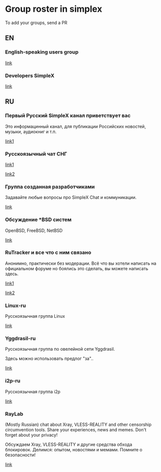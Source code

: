 # Group roster in simplex

To add your groups, send a PR

## EN
### English-speaking users group
[link](https://simplex.chat/contact#/?v=2-4&smp=smp%3A%2F%2FPQUV2eL0t7OStZOoAsPEV2QYWt4-xilbakvGUGOItUo%3D%40smp6.simplex.im%2Fos8FftfoV8zjb2T89fUEjJtF7y64p5av%23%2F%3Fv%3D1-2%26dh%3DMCowBQYDK2VuAyEAQqMgh0fw2lPhjn3PDIEfAKA_E0-gf8Hr8zzhYnDivRs%253D%26srv%3Dbylepyau3ty4czmn77q4fglvperknl4bi2eb2fdy2bh4jxtf32kf73yd.onion&data=%7B%22type%22%3A%22group%22%2C%22groupLinkId%22%3A%22lBPiveK2mjfUH43SN77R0w%3D%3D%22%7D)

### Developers SimpleX
[link](https://simplex.chat/contact#/?v=1-4&smp=smp%3A%2F%2FPQUV2eL0t7OStZOoAsPEV2QYWt4-xilbakvGUGOItUo%3D%40smp6.simplex.im%2FvYCRjIflKNMGYlfTkuHe4B40qSlQ0439%23%2F%3Fv%3D1-2%26dh%3DMCowBQYDK2VuAyEAHNdcqNbzXZhyMoSBjT2R0-Eb1EPaLyUg3KZjn-kmM1w%253D%26srv%3Dbylepyau3ty4czmn77q4fglvperknl4bi2eb2fdy2bh4jxtf32kf73yd.onion&data=%7B%22type%22%3A%22group%22%2C%22groupLinkId%22%3A%22PD20tcXjw7IpkkMCfR6HLA%3D%3D%22%7D)

## RU
### Первый Русский SimpleX канал приветствует вас

Это информацинный канал, для публикации Российских новостей, музыки, аудиокниг и т.п.

[link1](https://simplex.chat/contact#/?v=2-7&smp=smp%3A%2F%2Fu2dS9sG8nMNURyZwqASV4yROM28Er0luVTx5X1CsMrU%3D%40smp4.simplex.im%2FPspH59ug5rYywP-JOFxanIhHge-2F0h6%23%2F%3Fv%3D1-3%26dh%3DMCowBQYDK2VuAyEAINSmHlAedLcRpBo-YPyJvf3thxJW9-AW-6YE2WZObnQ%253D%26srv%3Do5vmywmrnaxalvz6wi3zicyftgio6psuvyniis6gco6bp6ekl4cqj4id.onion&data=%7B%22type%22%3A%22group%22%2C%22groupLinkId%22%3A%221HnhXsxrULbaCjvwbxgbZA%3D%3D%22%7D)

### Русскоязычный чат СНГ
[link1](https://simplex.chat/contact#/?v=2-5&smp=smp%3A%2F%2FPQUV2eL0t7OStZOoAsPEV2QYWt4-xilbakvGUGOItUo%3D%40smp6.simplex.im%2FnFzVBnHaA06ZDz6QBnDt0_97kf6TwIVN%23%2F%3Fv%3D1-2%26dh%3DMCowBQYDK2VuAyEAsCBe2DtqblanstD91bcb5BIublVt88QMX-oSF3Cwghk%253D%26srv%3Dbylepyau3ty4czmn77q4fglvperknl4bi2eb2fdy2bh4jxtf32kf73yd.onion&data=%7B%22type%22%3A%22group%22%2C%22groupLinkId%22%3A%22qT6uXeXPPTkr-UtME8HFeg%3D%3D%22%7D)

[link2](https://simplex.chat/contact#/?v=2-5&smp=smp%3A%2F%2Fhpq7_4gGJiilmz5Rf-CswuU5kZGkm_zOIooSw6yALRg%3D%40smp5.simplex.im%2Fv4cKchcc90GpdpAXQ9oMVv32BQ6cNeps%23%2F%3Fv%3D1-2%26dh%3DMCowBQYDK2VuAyEAcSTcL3L-EpUV6Z2U2OzzTDT1sjNeLWTvvvrVK8JDOUg%253D%26srv%3Djjbyvoemxysm7qxap7m5d5m35jzv5qq6gnlv7s4rsn7tdwwmuqciwpid.onion&data=%7B%22type%22%3A%22group%22%2C%22groupLinkId%22%3A%22Keny1n_cGT7mHpfYZVZBMQ%3D%3D%22%7D)

### Группа созданная разработчиками
Задавайте любые вопросы про SimpleX Chat и коммуникации.

[link](https://simplex.chat/contact#/?v=2-4&smp=smp%3A%2F%2Fhpq7_4gGJiilmz5Rf-CswuU5kZGkm_zOIooSw6yALRg%3D%40smp5.simplex.im%2FVXQTB0J2lLjYkgjWByhl6-1qmb5fgZHh%23%2F%3Fv%3D1-2%26dh%3DMCowBQYDK2VuAyEAI6JaEWezfSwvcoTEkk6au-gkjrXR2ew2OqZYMYBvayk%253D%26srv%3Djjbyvoemxysm7qxap7m5d5m35jzv5qq6gnlv7s4rsn7tdwwmuqciwpid.onion&data=%7B%22type%22%3A%22group%22%2C%22groupLinkId%22%3A%22ORH9OEe8Duissh-hslfeVg%3D%3D%22%7D)

### Обсуждение *BSD систем

OpenBSD, FreeBSD, NetBSD

[link](https://simplex.chat/contact#/?v=2-7&smp=smp%3A%2F%2F0YuTwO05YJWS8rkjn9eLJDjQhFKvIYd8d4xG8X1blIU%3D%40smp8.simplex.im%2FgEaGcL2vPBXj44HvQRqq1-r1YUrliEz_%23%2F%3Fv%3D1-3%26dh%3DMCowBQYDK2VuAyEAGHf0doS_lZnzggqOyyre7YORIgffFUM7Q-x_axnmcT0%253D%26srv%3Dbeccx4yfxxbvyhqypaavemqurytl6hozr47wfc7uuecacjqdvwpw2xid.onion&data=%7B%22type%22%3A%22group%22%2C%22groupLinkId%22%3A%22PsoWl47pPBk56f_CIAvV0Q%3D%3D%22%7D)

### RuTracker и все что с ним связано
Анонимно, практически без модерации. Всё что вы хотели написать на официальном форуме но боялись это сделать, вы можете написать здесь.

[link1](https://simplex.chat/contact#/?v=2-7&smp=smp%3A%2F%2FUkMFNAXLXeAAe0beCa4w6X_zp18PwxSaSjY17BKUGXQ%3D%40smp12.simplex.im%2FwL2brClvZ962j_bDFJTjkonB7S3T5_Zn%23%2F%3Fv%3D1-3%26dh%3DMCowBQYDK2VuAyEAhra6hI5AJp30PJuSAAuCceeFE4OAcUc47PRk_78Dxic%253D%26srv%3Die42b5weq7zdkghocs3mgxdjeuycheeqqmksntj57rmejagmg4eor5yd.onion&data=%7B%22type%22%3A%22group%22%2C%22groupLinkId%22%3A%224QEwQ5r5UAc0Xy4-1RoWhQ%3D%3D%22%7D)

[link2](https://simplex.chat/contact#/?v=2-7&smp=smp%3A%2F%2F1OwYGt-yqOfe2IyVHhxz3ohqo3aCCMjtB-8wn4X_aoY%3D%40smp11.simplex.im%2FjOhb8eihaPPqnDdgY6dC9uQphQ_A-mFC%23%2F%3Fv%3D1-3%26dh%3DMCowBQYDK2VuAyEAZX0dqCT2HqaM5uaxz7s_tLRe5EXACIdhQxkVHEUMqSM%253D%26srv%3D6ioorbm6i3yxmuoezrhjk6f6qgkc4syabh7m3so74xunb5nzr4pwgfqd.onion&data=%7B%22type%22%3A%22group%22%2C%22groupLinkId%22%3A%22HyLhcNBJqpQ2Zv0HzbnYfQ%3D%3D%22%7D)

### Linux-ru

Русскоязычная группа Linux

[link](https://simplex.chat/contact#/?v=2-5&smp=smp%3A%2F%2Fhpq7_4gGJiilmz5Rf-CswuU5kZGkm_zOIooSw6yALRg%3D%40smp5.simplex.im%2F5KhnHtdWd2nV6mNEF1P_H5uXcF2OF8LS%23%2F%3Fv%3D1-2%26dh%3DMCowBQYDK2VuAyEADCMOli0wPrEqw3NYAAwQlr-BoyptK5EErYvTsElwrx4%253D%26srv%3Djjbyvoemxysm7qxap7m5d5m35jzv5qq6gnlv7s4rsn7tdwwmuqciwpid.onion&data=%7B%22type%22%3A%22group%22%2C%22groupLinkId%22%3A%22kzrSDc2ylJe1CalTHsr0bg%3D%3D%22%7D)

### Yggdrasil-ru

Русскоязычная группа по овелейной сети Yggdrasil. 

Здесь можно использовать предлог "за"..

[link](https://simplex.chat/contact#/?v=2-5&smp=smp%3A%2F%2Fhpq7_4gGJiilmz5Rf-CswuU5kZGkm_zOIooSw6yALRg%3D%40smp5.simplex.im%2FlDyD10ewNm8n_mK1rIQvrkTxN29vrg8P%23%2F%3Fv%3D1-2%26dh%3DMCowBQYDK2VuAyEACmA-bBlRFv_flOYjsvhIOcdxChB-E20N7bo_WAcRjgc%253D%26srv%3Djjbyvoemxysm7qxap7m5d5m35jzv5qq6gnlv7s4rsn7tdwwmuqciwpid.onion&data=%7B%22type%22%3A%22group%22%2C%22groupLinkId%22%3A%22a6W-buNwRf6sjLiHa7O-3Q%3D%3D%22%7D)

### i2p-ru

Русскоязычная группа i2p

[link](https://simplex.chat/contact#/?v=2-7&smp=smp%3A%2F%2Fhpq7_4gGJiilmz5Rf-CswuU5kZGkm_zOIooSw6yALRg%3D%40smp5.simplex.im%2FBtEFOyN47_gOMKB78mbxxmgw9_miMbXC%23%2F%3Fv%3D1-3%26dh%3DMCowBQYDK2VuAyEAgi0qCXHwfx3opgoWzYkILsl-zrnV1ZcH--dzgJFpFjg%253D%26srv%3Djjbyvoemxysm7qxap7m5d5m35jzv5qq6gnlv7s4rsn7tdwwmuqciwpid.onion&data=%7B%22type%22%3A%22group%22%2C%22groupLinkId%22%3A%22f3aVtEhQUqnPxvuQm8tLfA%3D%3D%22%7D)

### RayLab

(Mostly Russian) chat about Xray, VLESS-REALITY and other censorship circumvention tools. Share your experiences, news and memes. Don't forget about your privacy!

Обсуждаем Xray, VLESS-REALITY и другие средства обхода блокировок. Делимся: опытом, новостями и мемами. Помните о безопасности!

[link](https://simplex.chat/contact#/?v=2-7&smp=smp%3A%2F%2FPQUV2eL0t7OStZOoAsPEV2QYWt4-xilbakvGUGOItUo%3D%40smp6.simplex.im%2FxFVaPhqvOs0jZgynYLrPXpO2Kmfp52Ww%23%2F%3Fv%3D1-3%26dh%3DMCowBQYDK2VuAyEASZUi1MvGtUpySCszn1NKZi-E6ccgCaJ0e_-I3H0Uhjk%253D%26srv%3Dbylepyau3ty4czmn77q4fglvperknl4bi2eb2fdy2bh4jxtf32kf73yd.onion&data=%7B%22type%22%3A%22group%22%2C%22groupLinkId%22%3A%22v2SI_HzptsQjsO8988qOBA%3D%3D%22%7D)
